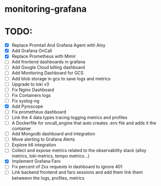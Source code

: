 # monitoring-grafana


# TODO:
- [x] Replace Promtail And Grafana Agent with Aloy
- [X] Add Grafana OnCall
- [X] Replace Prometheus with Mimir
- [ ] Add frontend dashboards in grafana
- [ ] Add Google Cloud billing dashboard
- [ ] Add Monitoring Dashboard for GCS
- [ ] Add blob storage in gcs to save logs and metrics
- [ ] Upgrade to loki v3
- [ ] Fix Nginx Dashboard
- [ ] Fix Containers logs
- [ ] Fix syslog-ng
- [x] Add Pyroscope
- [ ] Fix prometheus dashboard
- [ ] Link the 4 data types tracing logging metrics and profiles
- [ ] A Dockerfile for oncall_engine that auto creates .env file and adds it the container
- [ ] Add Mongodb dashboard and integration
- [ ] Move alerting to Grafana Alerts
- [ ] Explore k6 integration
- [ ] Collect and expose metrics related to the observability stack (alloy metrics, loki metrics, tempo metrics...)
- [x] Implement Grafana Faro
- [ ] Fix percent of 2xx requests in dashboard to ignore 401
- [ ] Link backend frontend and faro sessions and add them link them betweenn the logs, profiles, metrics